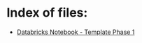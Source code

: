 # Index of files:

- [Databricks Notebook - Template Phase 1](databricks-templates/fallstudie-phase-1-template.html)